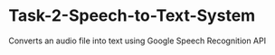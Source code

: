 # Task-2-Speech-to-Text-System
Converts an audio file into text using Google Speech Recognition API
